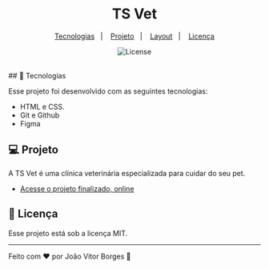 <h1 align="center"> TS Vet  </h1>

<p align="center">
  <a href="#-tecnologias">Tecnologias</a>&nbsp;&nbsp;&nbsp;|&nbsp;&nbsp;&nbsp;
  <a href="#-projeto">Projeto</a>&nbsp;&nbsp;&nbsp;|&nbsp;&nbsp;&nbsp;
  <a href="#-layout">Layout</a>&nbsp;&nbsp;&nbsp;|&nbsp;&nbsp;&nbsp;
  <a href="#memo-licença">Licença</a>
</p>

<p align="center">
  <img alt="License" src="https://img.shields.io/static/v1?label=license&message=MIT&color=49AA26&labelColor=000000">
</p>

<br>
## 🚀 Tecnologias

Esse projeto foi desenvolvido com as seguintes tecnologias:

- HTML e CSS.
- Git e Github
- Figma

## 💻 Projeto

A TS Vet é uma clínica veterinária especializada para cuidar do seu pet.

- [Acesse o projeto finalizado, online](https://joao-vitorb.github.io/tsvet)

## :memo: Licença

Esse projeto está sob a licença MIT.

---

Feito com ♥ por João Vitor Borges :wave: